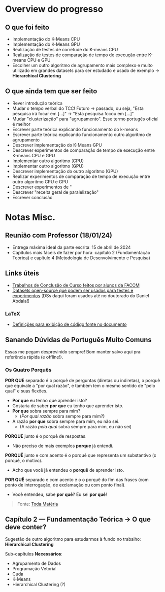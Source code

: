 # Overview do progresso

## O que foi feito

- Implementação do K-Means CPU
- Implementação do K-Means GPU
- Realização de testes de corretude do K-means CPU
- Realização de testes de comparação de tempo de execução entre K-means CPU e GPU
- Escolher um outro algoritmo de agrupamento mais complexo e muito utilizado em grandes datasets para ser estudado e usado de exemplo → **Hierarchical Clustering**



## O que ainda tem que ser feito

- Rever introdução teórica
- Mudar o tempo verbal do TCC! Futuro → passado, ou seja, "Esta pesquisa irá focar em […]" → "Esta pesquisa focou em […]"
- Mudar "clusterização" para "agrupamento". Esse termo portugês oficial é melhor
- Escrever parte teórica explicando funcionamento do k-means
- Escrever parte teórica explicando funcionamento outro algoritmo de agrupamento
- Descrever implementação do K-Means GPU
- Descrever experimentos de comparação de tempo de execução entre K-means CPU e GPU
- Implementar outro algoritmo (CPU)
- Implementar outro algoritmo (GPU)
- Descrever implementação do outro algoritmo (GPU)
- Realizar experimentos de comparação de tempo de execução entre outro algoritmo CPU e GPU
- Descrever experimentos de "
- Descrever "receita geral de paralelização"
- Escrever conclusão





# Notas Misc.

## Reunião com Professor (18/01/24)

- Entrega máxima ideal da parte escrita: 15 de abril de 2024
- Capítulos mais fáceis de fazer por hora: capítulo 2 (Fundamentação Teórica) e capítulo 4 (Metodologia de Desenvolvimento e Pesquisa)



## Links úteis

- [Trabalhos de Conclusão de Curso feitos por alunos da FACOM](https://repositorio.ufu.br/handle/123456789/5142/browse?type=type&order=ASC&rpp=20&value=Trabalho+de+Conclus%C3%A3o+de+Curso)
- [Datasets open-source que podem ser usados para testes e experimentos](https://archive.ics.uci.edu/datasets?NumInstances=1000-inf&NumFeatures=0-10&skip=0&take=10&sort=desc&orderBy=NumHits&search=&Types=Multivariate) (DSs daqui foram usados até no doutorado do Daniel Abdala!)

### LaTeX

- [Definições para exibição de código fonte no documento](https://en.wikibooks.org/wiki/LaTeX/Source_Code_Listings)



## Sanando Dúvidas de Português Muito Comuns

Essas me pegam desprevinido sempre! Bom manter salvo aqui pra referência rápida (e offline!).

### Os Quatro Porquês

**POR QUE** separado é o porquê de perguntas (diretas ou indiretas), o porquê que equivale a "por qual razão", e também tem o mesmo sentido de "pelo qual" e suas flexões.

- **Por que** eu tenho que aprender isto?
- Gostaria de saber **por que** eu tenho que aprender isto.
- **Por que** sobra sempre para mim?
  - (*Por qual razão* sobra sempre para mim?)
- A razão **por que** sobra sempre para mim, eu não sei.
  - (A razão *pela qual* sobra sempre para mim, eu não sei)

**PORQUE** junto é o porquê de respostas.

- Não preciso de mais exemplos **porque** já entendi.

**PORQUÊ** junto e com acento é o porquê que representa um substantivo (o porquê, o motivo).

- Acho que você já entendeu o **porquê** de aprender isto.

**POR QUÊ** separado e com acento é o o porquê do fim das frases (com ponto de interrogação, de exclamação ou com ponto final).

- Você entendeu, sabe **por quê**? Eu sei **por quê**!

> Fonte: [Toda Matéria](https://www.todamateria.com.br/uso-do-por-que-porque-por-que-e-porque/)



## Capítulo 2 — Fundamentação Teórica → O que deve conter?

Sugestão de outro algoritmo para estudarmos à fundo no trabalho: **Hierarchical Clustering**

Sub-capítulos **Necessários**:

- Agrupamento de Dados
- Programação Vetorial
- Cuda
- K-Means
- Hierarchical Clustering (?)
